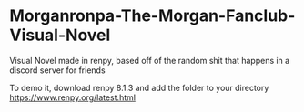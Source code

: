 # Morganronpa-The-Morgan-Fanclub-Visual-Novel
Visual Novel made in renpy, based off of the random shit that happens in a discord server for friends


To demo it, download renpy 8.1.3 and add the folder to your directory https://www.renpy.org/latest.html 
